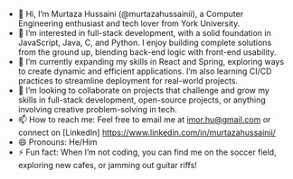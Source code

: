 - 👋 Hi, I’m Murtaza Hussaini (@murtazahussainii), a Computer Engineering enthusiast and tech lover from York University.
- 👀 I’m interested in full-stack development, with a solid foundation in JavaScript, Java, C, and Python. I enjoy building complete solutions from the ground up, blending back-end logic with front-end usability.
- 🌱 I’m currently expanding my skills in React and Spring, exploring ways to create dynamic and efficient applications. I’m also learning CI/CD practices to streamline deployment for real-world projects.
- 💞️ I’m looking to collaborate on projects that challenge and grow my skills in full-stack development, open-source projects, or anything involving creative problem-solving in tech.
- 📫 How to reach me: Feel free to email me at imor.hu@gmail.com or connect on [LinkedIn] https://www.linkedin.com/in/murtazahussainii/
- 😄 Pronouns: He/Him
- ⚡ Fun fact: When I’m not coding, you can find me on the soccer field, exploring new cafes, or jamming out guitar riffs!
